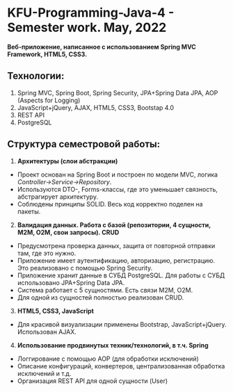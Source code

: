 # KFU-Programming-Java-4 - Semester work. May, 2022

**Веб-приложение, написанное с использованием Spring MVC Framework, HTML5, 
CSS3.**

## **Технологии:**
1) Spring MVC, Spring Boot, Spring Security, JPA+Spring Data JPA, AOP 
(Aspects for Logging)
2) JavaScript+jQuery, AJAX, HTML5, CSS3, Bootstap 4.0
3) REST API
3) PostgreSQL

## **Структура семестровой работы:**

1. **Архитектуры (слои абстракции)**
- Проект основан на Spring Boot и построен по модели MVC, логика 
*Controller->Service->Repository*.
- Используются DTO-, Forms-классы, где это уменьшает связность, 
абстрагирует архитектуру.
- Соблюдены принципы SOLID. Весь код корректно поделен на пакеты.

2. **Валидация данных. Работа с базой (репозитории, 4 сущности, M2M, O2M, 
свои запросы). CRUD**
- Предусмотрена проверка данных, защита от повторной отправки там, где это 
нужно.
- Приложение имеет аутентификацию, авторизацию, регистрацию. Это 
реализовано с помощью Spring Security.
- Приложение хранит данные в СУБД PostgreSQL. Для работы с СУБД 
использовано JPA+Spring Data JPA.
- Система работает с 5 сущностями. Есть связи M2M, O2M.
- Для одной из сущностей полностью реализован CRUD.

3. **HTML5, CSS3, JavaScript**
- Для красивой визуализации применены Bootstrap, JavaScript+jQuery. 
Использован AJAX.

4. **Использование продвинутых техник/технологий, в т.ч. Spring**
- Логгирование с помощью AOP (для обработки исключений)
- Описание конфигураций, конвертеров, централизованная обработка 
исключений и т.д.
- Организация REST API для одной сущности (User)
